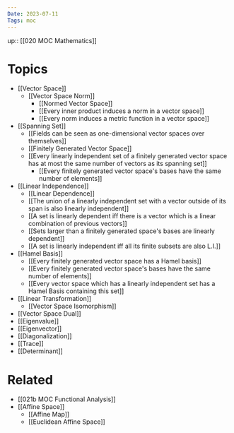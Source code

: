 ```yaml
---
Date: 2023-07-11
Tags: moc
---
```

up:: [[020 MOC Mathematics]]

# Topics
- [[Vector Space]]
	- [[Vector Space Norm]]
		- [[Normed Vector Space]]
		- [[Every inner product induces a norm in a vector space]]
		- [[Every norm induces a metric function in a vector space]]
- [[Spanning Set]]
	- [[Fields can be seen as one-dimensional vector spaces over themselves]]
	- [[Finitely Generated Vector Space]]
	- [[Every linearly independent set of a finitely generated vector space has at most the same number of vectors as its spanning set]]
		- [[Every finitely generated vector space's bases have the same number of elements]]
- [[Linear Independence]]
	- [[Linear Dependence]]
	- [[The union of a linearly independent set with a vector outside of its span is also linearly independent]]
	- [[A set is linearly dependent iff there is a vector which is a linear combination of previous vectors]]
	- [[Sets larger than a finitely generated space's bases are linearly dependent]]
	- [[A set is linearly independent iff all its finite subsets are also L.I.]]
- [[Hamel Basis]]
	- [[Every finitely generated vector space has a Hamel basis]]
	- [[Every finitely generated vector space's bases have the same number of elements]]
	- [[Every vector space which has a linearly independent set has a Hamel Basis containing this set]]
- [[Linear Transformation]]
	- [[Vector Space Isomorphism]]
- [[Vector Space Dual]]
- [[Eigenvalue]]
- [[Eigenvector]]
- [[Diagonalization]]
- [[Trace]]
- [[Determinant]]

# Related
- [[021b MOC Functional Analysis]]
- [[Affine Space]]
	- [[Affine Map]]
	- [[Euclidean Affine Space]]